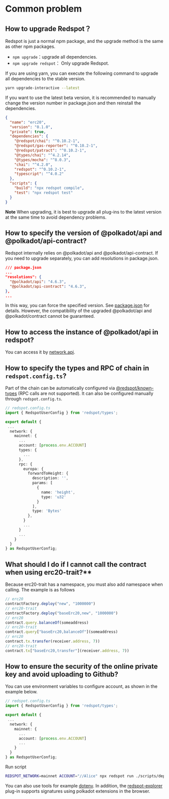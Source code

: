 # Common problem 

## How to upgrade Redspot？

Redspot is just a normal npm package, and the upgrade method is the same as other npm packages.

* `npm upgrade`：upgrade all dependencies.
* `npm upgrade redspot`： Only upgrade Redspot.

If you are using yarn, you can execute the following command to upgrade all dependencies to the stable version.

```bash
yarn upgrade-interactive --latest
```

If you want to use the latest beta version, it is recommended to manually change the version number in package.json and then reinstall the dependencies.

```json
{
  "name": "erc20",
  "version": "0.1.0",
  "private": true,
  "dependencies": {
    "@redspot/chai": "^0.10.2-1",
    "@redspot/gas-reporter": "^0.10.2-1",
    "@redspot/patract": "^0.10.2-1",
    "@types/chai": "^4.2.14",
    "@types/mocha": "^8.0.3",
    "chai": "^4.2.0",
    "redspot": "^0.10.2-1",
    "typescript": "^4.0.2"
  },
  "scripts": {
    "build": "npx redspot compile",
    "test": "npx redspot test"
  }
}
```

**Note** When upgrading, it is best to upgrade all plug-ins to the latest version at the same time to avoid dependency problems.

## How to specify the version of @polkadot/api and @polkadot/api-contract?

Redspot internally relies on @polkadot/api and @polkadot/api-contract. If you need to upgrade separately, you can add resolutions in package.json.

```json
/// package.json
...
"resolutions": {
  "@polkadot/api": "4.6.3",
  "@polkadot/api-contract": "4.6.3",
},
...
```

In this way, you can force the specified version. See [package.json](https://classic.yarnpkg.com/en/docs/package-json/#toc-resolutions) for details. However, the compatibility of the upgraded @polkadot/api and @polkadot/contract cannot be guaranteed.

## How to access the instance of @polkadot/api in redspot?

You can access it by [network.api](./runtime-environment#network).

## How to specify the types and RPC of chain in `redspot.config.ts`?

Part of the chain can be automatically configured via [@redspot/known-types](./plugin/redspot-known-types.md) (RPC calls are not supported). It can also be configured manually through `redspot.config.ts`.

```typescript
// redspot.config.ts
import { RedspotUserConfig } from 'redspot/types';

export default {
 ...
  network: {
    mainnet: {
      ...
      account: [process.env.ACCOUNT]
      types: {
        ...
      },
      rpc: {
        europa: {
          forwardToHeight: {
            description: '',
            params: [
              {
                name: 'height',
                type: 'u32'
              }
            ],
            type: 'Bytes'
          },
        }
        ...
      }
      ...
    }
  }
} as RedspotUserConfig;
```

## What should I do if I cannot call the contract when using erc20-trait?**

Because erc20-trait has a namespace, you must also add namespace when calling. The example is as follows

```typescript
// erc20
contractFactory.deploy("new", "1000000")
// erc20-trait
contractFactory.deploy("baseErc20,new", "1000000")
// erc20
contract.query.balanceOf(someaddress)
// erc20-trait
contract.query["baseErc20,balanceOf"](someaddress)
// erc20
contract.tx.transfer(receiver.address, 7))
// erc20-trait
contract.tx["baseErc20,transfer"](receiver.address, 7))
```

## How to ensure the security of the online private key and avoid uploading to Github?

You can use environment variables to configure account, as shown in the example below.

```typescript
// redspot.config.ts
import { RedspotUserConfig } from 'redspot/types';

export default {
 ...
  network: {
    mainnet: {
      ...
      account: [process.env.ACCOUNT]
      ...
    }
  }
} as RedspotUserConfig;
```

Run script

```bash
REDSPOT_NETWORK=mainnet ACCOUNT="//Alice" npx redspot run ./scripts/deploy.ts
```

You can also use tools for example [dotenv](https://github.com/motdotla/dotenv). In addition, the [redspot-explorer](./plugin/redspot-explorer) plug-in supports signatures using polkadot extensions in the browser.



